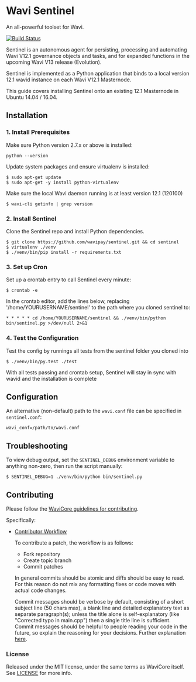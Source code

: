 # Wavi Sentinel

An all-powerful toolset for Wavi.

[![Build Status](https://travis-ci.org/wavipay/sentinel.svg?branch=master)](https://travis-ci.org/wavipay/sentinel)

Sentinel is an autonomous agent for persisting, processing and automating Wavi V12.1 governance objects and tasks, and for expanded functions in the upcoming Wavi V13 release (Evolution).

Sentinel is implemented as a Python application that binds to a local version 12.1 wavid instance on each Wavi V12.1 Masternode.

This guide covers installing Sentinel onto an existing 12.1 Masternode in Ubuntu 14.04 / 16.04.

## Installation

### 1. Install Prerequisites

Make sure Python version 2.7.x or above is installed:

    python --version

Update system packages and ensure virtualenv is installed:

    $ sudo apt-get update
    $ sudo apt-get -y install python-virtualenv

Make sure the local Wavi daemon running is at least version 12.1 (120100)

    $ wavi-cli getinfo | grep version

### 2. Install Sentinel

Clone the Sentinel repo and install Python dependencies.

    $ git clone https://github.com/wavipay/sentinel.git && cd sentinel
    $ virtualenv ./venv
    $ ./venv/bin/pip install -r requirements.txt

### 3. Set up Cron

Set up a crontab entry to call Sentinel every minute:

    $ crontab -e

In the crontab editor, add the lines below, replacing '/home/YOURUSERNAME/sentinel' to the path where you cloned sentinel to:

    * * * * * cd /home/YOURUSERNAME/sentinel && ./venv/bin/python bin/sentinel.py >/dev/null 2>&1

### 4. Test the Configuration

Test the config by runnings all tests from the sentinel folder you cloned into

    $ ./venv/bin/py.test ./test

With all tests passing and crontab setup, Sentinel will stay in sync with wavid and the installation is complete

## Configuration

An alternative (non-default) path to the `wavi.conf` file can be specified in `sentinel.conf`:

    wavi_conf=/path/to/wavi.conf

## Troubleshooting

To view debug output, set the `SENTINEL_DEBUG` environment variable to anything non-zero, then run the script manually:

    $ SENTINEL_DEBUG=1 ./venv/bin/python bin/sentinel.py

## Contributing

Please follow the [WaviCore guidelines for contributing](https://github.com/wavipay/wavi/blob/v0.12.1.x/CONTRIBUTING.md).

Specifically:

* [Contributor Workflow](https://github.com/wavipay/wavi/blob/v0.12.1.x/CONTRIBUTING.md#contributor-workflow)

    To contribute a patch, the workflow is as follows:

    * Fork repository
    * Create topic branch
    * Commit patches

    In general commits should be atomic and diffs should be easy to read. For this reason do not mix any formatting fixes or code moves with actual code changes.

    Commit messages should be verbose by default, consisting of a short subject line (50 chars max), a blank line and detailed explanatory text as separate paragraph(s); unless the title alone is self-explanatory (like "Corrected typo in main.cpp") then a single title line is sufficient. Commit messages should be helpful to people reading your code in the future, so explain the reasoning for your decisions. Further explanation [here](http://chris.beams.io/posts/git-commit/).

### License

Released under the MIT license, under the same terms as WaviCore itself. See [LICENSE](LICENSE) for more info.
